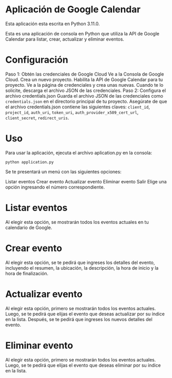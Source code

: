 # Aplicación de Google Calendar

Esta aplicación esta escrita en Python 3.11.0.

Esta es una aplicación de consola en Python que utiliza la API de Google Calendar para listar, crear, actualizar y eliminar eventos.

# Configuración
Paso 1: Obtén las credenciales de Google Cloud
Ve a la Consola de Google Cloud.
Crea un nuevo proyecto.
Habilita la API de Google Calendar para tu proyecto.
Ve a la página de credenciales y crea unas nuevas.
Cuando te lo solicite, descarga el archivo JSON de las credenciales.
Paso 2: Configura el archivo credentials.json
Guarda el archivo JSON de las credenciales como `credentials.json` en el directorio principal de tu proyecto.
Asegúrate de que el archivo credentials.json contiene las siguientes claves: `client_id`, `project_id`, `auth_uri`, `token_uri`, `auth_provider_x509_cert_url`, `client_secret`, `redirect_uris`.

# Uso
Para usar la aplicación, ejecuta el archivo aplication.py en la consola:

`python application.py`

Se te presentará un menú con las siguientes opciones:

Listar eventos
Crear evento
Actualizar evento
Eliminar evento
Salir
Elige una opción ingresando el número correspondiente.

# Listar eventos
Al elegir esta opción, se mostrarán todos los eventos actuales en tu calendario de Google.

# Crear evento
Al elegir esta opción, se te pedirá que ingreses los detalles del evento, incluyendo el resumen, la ubicación, la descripción, la hora de inicio y la hora de finalización.

# Actualizar evento
Al elegir esta opción, primero se mostrarán todos los eventos actuales. Luego, se te pedirá que elijas el evento que deseas actualizar por su índice en la lista. Después, se te pedirá que ingreses los nuevos detalles del evento.

# Eliminar evento
Al elegir esta opción, primero se mostrarán todos los eventos actuales. Luego, se te pedirá que elijas el evento que deseas eliminar por su índice en la lista.
